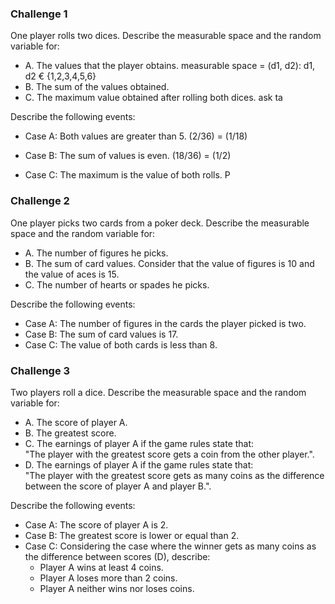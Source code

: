 ### Challenge 1
One player rolls two dices. Describe the measurable space and the random variable for:
* A. The values that the player obtains.
    measurable space = (d1, d2): d1, d2 € {1,2,3,4,5,6}
* B. The sum of the values obtained.
* C. The maximum value obtained after rolling both dices.
ask ta

Describe the following events:
* Case A: Both values are greater than 5.
    (2/36) = (1/18)

* Case B: The sum of values is even.
    (18/36) = (1/2)

* Case C: The maximum is the value of both rolls.
    P

### Challenge 2
One player picks two cards from a poker deck. Describe the measurable space and the random variable for:
* A. The number of figures he picks.
* B. The sum of card values. Consider that the value of figures is 10 and the value of aces is 15.
* C. The number of hearts or spades he picks.

Describe the following events:
* Case A: The number of figures in the cards the player picked is two.
* Case B: The sum of card values is 17.
* Case C: The value of both cards is less than 8.

### Challenge 3
Two players roll a dice. Describe the measurable space and the random variable for:
* A. The score of player A.
* B. The greatest score.
* C. The earnings of player A if the game rules state that:  
"The player with the greatest score gets a coin from the other player.".
* D. The earnings of player A if the game rules state that:  
"The player with the greatest score gets as many coins as the difference between the score of player A and player B.". 

Describe the following events:
* Case A: The score of player A is 2.
* Case B: The greatest score is lower or equal than 2.
* Case C: Considering the case where the winner gets as many coins as the difference between scores (D), describe: 
  * Player A wins at least 4 coins.
  * Player A loses more than 2 coins.
  * Player A neither wins nor loses coins.
